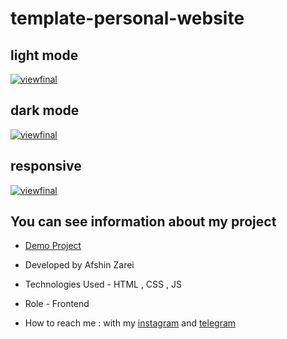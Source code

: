 
# template-personal-website

## light mode
[![viewfinal](https://github.com/user-attachments/assets/1ece78af-c6cf-4bb3-b130-6364bfd98ebd)](https://personal-website-nu-beryl-66.vercel.app/)

## dark mode
[![viewfinal](https://github.com/user-attachments/assets/1df33e7c-c825-4065-accf-f94d0477b9e7)](https://personal-website-nu-beryl-66.vercel.app/)

## responsive 
[![viewfinal](https://github.com/user-attachments/assets/43f2a54a-45a1-4742-a315-8a14e0123b3d)](https://personal-website-nu-beryl-66.vercel.app/)

## You can see information about my project

- [Demo Project](https://personal-website-nu-beryl-66.vercel.app/) 

- Developed by Afshin Zarei

- Technologies Used - HTML , CSS , JS

- Role - Frontend

- How to reach me : with my [instagram](https://www.instagram.com/afshinzareinet) and [telegram](https://www.telegram.me/afshinzareinet)
